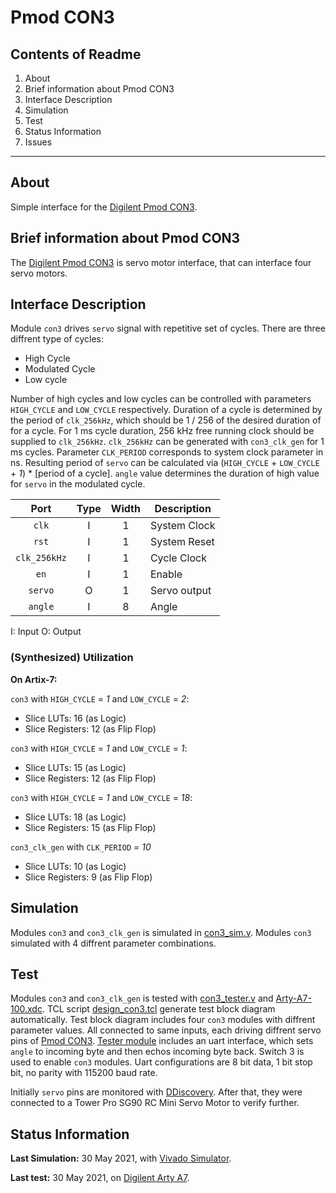 # Pmod CON3

## Contents of Readme

1. About
2. Brief information about Pmod CON3
3. Interface Description
4. Simulation
5. Test
6. Status Information
7. Issues

---

## About

Simple interface for the [Digilent Pmod CON3](https://reference.digilentinc.com/pmod/pmodcon3/start).

## Brief information about Pmod CON3

The [Digilent Pmod CON3](https://reference.digilentinc.com/pmod/pmodcon3/start) is servo motor interface, that can interface four servo motors.

## Interface Description

Module `con3` drives `servo` signal with repetitive set of cycles. There are three diffrent type of cycles:

- High Cycle
- Modulated Cycle
- Low cycle

Number of high cycles and low cycles can be controlled with parameters `HIGH_CYCLE` and `LOW_CYCLE` respectively. Duration of a cycle is determined by the period of `clk_256kHz`, which should be 1 / 256 of the desired duration of for a cycle. For 1 ms cycle duration, 256 kHz free running clock should be supplied to `clk_256kHz`. `clk_256kHz` can be generated with `con3_clk_gen` for 1 ms cycles. Parameter `CLK_PERIOD` corresponds to system clock parameter in ns. Resulting period of `servo` can be calculated via (`HIGH_CYCLE` + `LOW_CYCLE` + *1*) * [period of a cycle]. `angle` value determines the duration of high value for `servo` in the modulated cycle.

|   Port   | Type | Width |  Description |
| :------: | :----: | :----: |  ------  |
| `clk` | I | 1 | System Clock |
| `rst` | I | 1 | System Reset |
| `clk_256kHz` | I | 1 | Cycle Clock |
| `en` | I | 1 | Enable |
| `servo` | O | 1 | Servo output |
| `angle` | I | 8 | Angle |

I: Input  O: Output

### (Synthesized) Utilization

**On Artix-7:**

`con3` with `HIGH_CYCLE` = *1* and `LOW_CYCLE` = *2*:

- Slice LUTs: 16 (as Logic)
- Slice Registers: 12 (as Flip Flop)

`con3` with `HIGH_CYCLE` = *1* and `LOW_CYCLE` = *1*:

- Slice LUTs: 15 (as Logic)
- Slice Registers: 12 (as Flip Flop)

`con3` with `HIGH_CYCLE` = *1* and `LOW_CYCLE` = *18*:

- Slice LUTs: 18 (as Logic)
- Slice Registers: 15 (as Flip Flop)

`con3_clk_gen` with `CLK_PERIOD` = *10*

- Slice LUTs: 10 (as Logic)
- Slice Registers: 9 (as Flip Flop)

## Simulation

Modules `con3` and `con3_clk_gen` is simulated in [con3_sim.v](Simulation/con3_sim.v). Modules `con3` simulated with 4 diffrent parameter combinations.

## Test

Modules `con3` and `con3_clk_gen` is tested with [con3_tester.v](Test/con3_tester.v) and [Arty-A7-100.xdc](Test/Arty-A7-100.xdc). TCL script [design_con3.tcl](Test/design_con3.tcl) generate test block diagram automatically. Test block diagram includes  four `con3` modules with diffrent parameter values. All connected to same inputs, each driving diffrent servo pins of [Pmod CON3](https://reference.digilentinc.com/pmod/pmodcon3/start). [Tester module](Test/con3_tester.v) includes an uart interface, which sets `angle` to incoming byte and then echos incoming byte back. Switch 3 is used to enable `con3` modules. Uart configurations are 8 bit data, 1 bit stop bit, no parity with 115200 baud rate.

Initially `servo` pins are monitored with [DDiscovery](https://reference.digilentinc.com/reference/instrumentation/digital-discovery/start). After that, they were connected to a Tower Pro SG90 RC Mini Servo Motor to verify further.

## Status Information

**Last Simulation:** 30 May 2021, with [Vivado Simulator](https://www.xilinx.com/products/design-tools/vivado/simulator.html).

**Last test:** 30 May 2021, on [Digilent Arty A7](https://reference.digilentinc.com/reference/programmable-logic/arty-a7/start).
